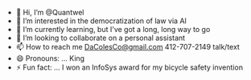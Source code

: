 - 👋 Hi, I’m @Quantwel
- 👀 I’m interested in the democratization of law via AI
- 🌱 I’m currently learning, but I've got a long, long way to go
- 💞️ I’m looking to collaborate on a personal assistant
- 📫 How to reach me DaColesCo@gmail.com 412-707-2149 talk/text
- 😄 Pronouns: ... King
- ⚡ Fun fact: ... I won an InfoSys award for my bicycle safety invention

<!---
Quantwel/Quantwel is a ✨ special ✨ repository because its `README.md` (this file) appears on your GitHub profile.
You can click the Preview link to take a look at your changes.
--->
